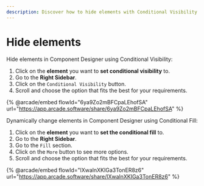 ```yaml
---
description: Discover how to hide elements with Conditional Visibility
---
```


# Hide elements

Hide elements in Component Designer using Conditional Visibility:

1. Click on the **element** you want to **set conditional visibility** to.
2. Go to the **Right Sidebar**.
3. Click on the `Conditional Visibility` button.
4. Scroll and choose the option that fits the best for your requirements.

{% @arcade/embed flowId="6ya9Zo2mBFCpaLEhofSA" url="https://app.arcade.software/share/6ya9Zo2mBFCpaLEhofSA" %}

Dynamically change elements in Component Designer using Conditional Fill:

1. Click on the **element** you want to **set the conditional fill** to.
2. Go to the **Right Sidebar**.
3. Go to the `Fill` section.
4. Click on the `More` button to see more options.
5. Scroll and choose the option that fits the best for your requirements.

{% @arcade/embed flowId="lXwalnXKIGa3TonER8z6" url="https://app.arcade.software/share/lXwalnXKIGa3TonER8z6" %}



